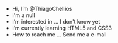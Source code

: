 - Hi, I’m @ThiagoChellios
- I'm a null
- I’m interested in ... I don't know yet 
- I’m currently learning HTML5 and CSS3
- How to reach me ... Send me a e-mail 

<!---
ThiagoChellios/ThiagoChellios is a ✨ special ✨ repository because its `README.md` (this file) appears on your GitHub profile.
You can click the Preview link to take a look at your changes.
--->
